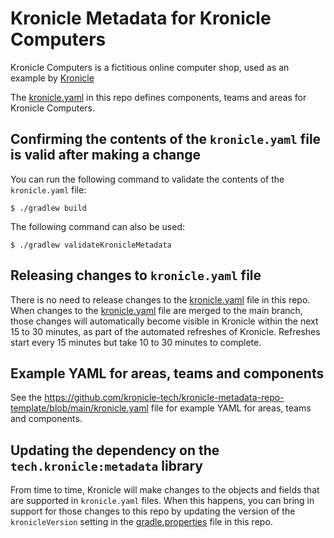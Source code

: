 # Kronicle Metadata for Kronicle Computers

Kronicle Computers is a fictitious online computer shop, used as an example by [Kronicle](https://kronicle.tech)

The [kronicle.yaml](kronicle.yaml) in this repo defines components, teams and areas for Kronicle Computers.

## Confirming the contents of the `kronicle.yaml` file is valid after making a change

You can run the following command to validate the contents of the `kronicle.yaml` file:

```shell
$ ./gradlew build
```

The following command can also be used:

```shell
$ ./gradlew validateKronicleMetadata
```

## Releasing changes to `kronicle.yaml` file

There is no need to release changes to the [kronicle.yaml](kronicle.yaml) file in this repo.
When changes to the [kronicle.yaml](kronicle.yaml) file are merged to the main branch,
those changes will automatically become visible in Kronicle within the next 15 to 30 minutes, as
part of the automated refreshes of Kronicle.  Refreshes start every 15 minutes but take 10
to 30 minutes to complete.

## Example YAML for areas, teams and components

See the https://github.com/kronicle-tech/kronicle-metadata-repo-template/blob/main/kronicle.yaml
file for example YAML for areas, teams and components.

## Updating the dependency on the `tech.kronicle:metadata` library

From time to time, Kronicle will make changes to the objects and fields that are supported in
`kronicle.yaml` files. When this happens, you can bring in support for those changes to this repo by 
updating the version of the `kronicleVersion` setting in the [gradle.properties](gradle.properties)
file in this repo.
